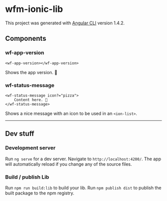 # wfm-ionic-lib

This project was generated with [Angular CLI](https://github.com/angular/angular-cli) version 1.4.2.

## Components

### wf-app-version
```
<wf-app-version></wf-app-version>
```  
Shows the app version. 🎉

### wf-status-message
```
<wf-status-message icon?="pizza">
    Content here. 👋
</wf-status-message>
```
Shows a nice message with an icon to be used in an `<ion-list>`.

---

## Dev stuff

### Development server

Run `ng serve` for a dev server. Navigate to `http://localhost:4200/`. The app will automatically reload if you change any of the source files.

### Build / publish Lib

Run `npm run build:lib` to build your lib.
Run `npm publish dist` to publish the built package to the npm registry.